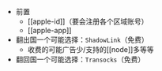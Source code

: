 - 前置
  - [[apple-id]]（要会注册各个区域账号）
  - [[apple-app]]
- 翻出国一个可能选择：`ShadowLink`（免费）
  - 收费的可能广告少/支持的[[node]]多等等
- 翻回国一个可能选择：`Transocks`（免费）
